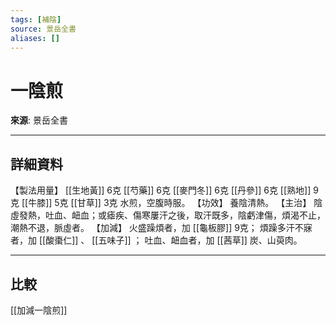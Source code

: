 ```yaml
---
tags: [補陰]
source: 景岳全書
aliases: []
---
```


# 一陰煎

**來源**: 景岳全書  

---

## 詳細資料
【製法用量】 [[生地黃]] 6克 [[芍藥]] 6克 [[麥門冬]] 6克 [[丹參]] 6克 [[熟地]] 9克 [[牛膝]] 5克 [[甘草]] 3克
水煎，空腹時服。
【功效】
養陰清熱。
【主治】
陰虛發熱，吐血、衄血；或瘧疾、傷寒屢汗之後，取汗既多，陰虧津傷，煩渴不止，潮熱不退，脈虛者。
【加減】
火盛躁煩者，加 [[龜板膠]] 9克；
煩躁多汗不寐者，加 [[酸棗仁]] 、 [[五味子]] ；
吐血、衄血者，加 [[茜草]] 炭、山萸肉。

---

## 比較
[[加減一陰煎]]
